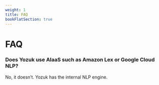 ```yaml
---
weight: 1
title: FAQ
bookFlatSection: true
---
```


# FAQ

### Does Yozuk use AIaaS such as Amazon Lex or Google Cloud NLP?

No, it doesn’t. Yozuk has the internal NLP engine.
